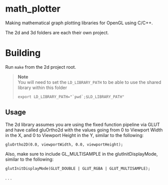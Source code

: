 # math_plotter
Making mathematical graph plotting libraries for OpenGL using C/C++.

The 2d and 3d folders are each their own project.

# Building
Run `make` from the 2d project root.

> **Note** \
> You will need to set the `LD_LIBRARY_PATH` to be able to use the shared library within this folder
>```
> export LD_LIBRARY_PATH="`pwd`;$LD_LIBRARY_PATH"
> ```

## Usage
The 2d library assumes you are using the fixed function pipeline via GLUT and have called gluOrtho2d with the values going from 0 to Viewport Width in the X, and 0 to Viewport Height in the Y, similar to the following:
```
gluOrtho2D(0.0, viewportWidth, 0.0, viewportHeight);
```
Also, make sure to include GL_MULTISAMPLE in the glutInitDisplayMode, similar to the following:
```
glutInitDisplayMode(GLUT_DOUBLE | GLUT_RGBA | GLUT_MULTISAMPLE);
```
. . .

